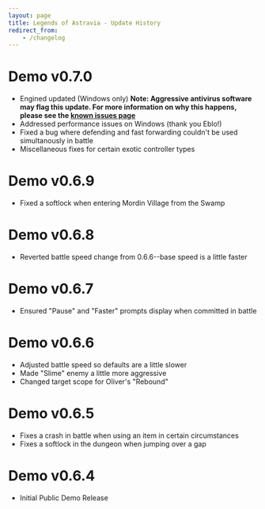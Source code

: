 ```yaml
---
layout: page
title: Legends of Astravia - Update History
redirect_from:
    - /changelog
---
```


# Demo v0.7.0
- Engined updated (Windows only) **Note: Aggressive antivirus software may flag this update. For more information on why this happens, please see the [known issues page](/loa-known-issues)**
- Addressed performance issues on Windows (thank you Eblo!)
- Fixed a bug where defending and fast forwarding couldn't be used simultanously in battle
- Miscellaneous fixes for certain exotic controller types

# Demo v0.6.9
- Fixed a softlock when entering Mordin Village from the Swamp

# Demo v0.6.8
- Reverted battle speed change from 0.6.6--base speed is a little faster

# Demo v0.6.7
- Ensured "Pause" and "Faster" prompts display when committed in battle

# Demo v0.6.6
- Adjusted battle speed so defaults are a little slower
- Made "Slime" enemy a little more aggressive
- Changed target scope for Oliver's "Rebound"

# Demo v0.6.5
- Fixes a crash in battle when using an item in certain circumstances
- Fixes a softlock in the dungeon when jumping over a gap

# Demo v0.6.4
- Initial Public Demo Release